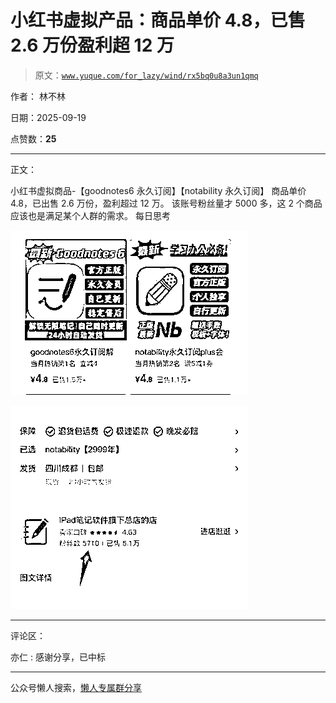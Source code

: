 # 小红书虚拟产品：商品单价 4.8，已售 2.6 万份盈利超 12 万

> 原文：[`www.yuque.com/for_lazy/wind/rx5bq0u8a3un1qmq`](https://www.yuque.com/for_lazy/wind/rx5bq0u8a3un1qmq)

作者： 林不林

日期：2025-09-19

点赞数：**25**

* * *

正文：

小红书虚拟商品-【goodnotes6 永久订阅】【notability 永久订阅】 商品单价 4.8，已出售 2.6 万份，盈利超过 12 万。
该账号粉丝量才 5000 多，这 2 个商品应该也是满足某个人群的需求。 每日思考

![](img/28bee98df89879fc90edc202cb8f8f3b.png "None")

![](img/88f41c254e33a286c27d39ac7b9346ed.png "None")

* * *

评论区：

亦仁 : 感谢分享，已中标

* * *

公众号懒人搜索，[懒人专属群分享](https://lazybook.fun/#/blog/group)